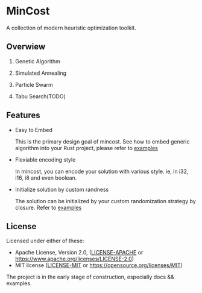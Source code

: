 # MinCost
A collection of modern heuristic optimization toolkit.

## Overwiew

1. Genetic Algorithm

2. Simulated Annealing

3. Particle Swarm

4. Tabu Search(TODO)


## Features

* Easy to Embed

  This is the primary design goal of mincost. See how to embed generic algorithm into your Rust project, please refer to [examples](examples/ga_examples)

* Flexiable encoding style

  In mincost, you can encode your solution with various style. ie, in i32, i16, i8 and even boolean.

* Initialize solution by custom randness

  The solution can be initialized by your custom randomization strategy by closure. Refer to [examples](examples/ga_examples)

## License

Licensed under either of these:

 * Apache License, Version 2.0, ([LICENSE-APACHE](LICENSE-APACHE) or
   https://www.apache.org/licenses/LICENSE-2.0)
 * MIT license ([LICENSE-MIT](LICENSE-MIT) or
   https://opensource.org/licenses/MIT)

The project is in the early stage of construction, especially docs && examples.


